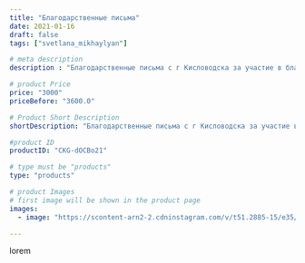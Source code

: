 ```yaml
---
title: "Благодарственные письма"
date: 2021-01-16
draft: false
tags: ["svetlana_mikhaylyan"]

# meta description
description : "Благодарственные письма с г Кисловодска за участие в благотворительном проекте\"Волшебная ёлка\",участвовали вместе с внучечкой"

# product Price
price: "3000"
priceBefore: "3600.0"

# Product Short Description
shortDescription: "Благодарственные письма с г Кисловодска за участие в благотворительном проекте\"Волшебная ёлка\",участвовали вместе с внучечкой"

#product ID
productID: "CKG-dOCBo21"

# type must be "products"
type: "products"

# product Images
# first image will be shown in the product page
images:
  - image: "https://scontent-arn2-2.cdninstagram.com/v/t51.2885-15/e35/139471265_244188657235805_4535247126233865884_n.jpg?tp=1&_nc_ht=scontent-arn2-2.cdninstagram.com&_nc_cat=105&_nc_ohc=JitzVG79WQgAX_NcnZ6&oh=f63d431be107608be344c4d2119bb2d5&oe=607215BC&ig_cache_key=MjQ4Nzk1MDUzMDk4MzY2MDk4MQ%3D%3D.2"

---
```

lorem
